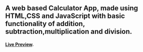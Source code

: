 ## A web based Calculator App, made using HTML,CSS and JavaScript with basic functionality of addition, subtraction,multiplication and division.
#### [Live Preview](https://aksinghweb.github.io/js-Calculator/).
